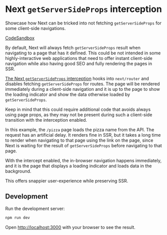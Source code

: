# Next `getServerSideProps` interception

Showcase how Next can be tricked into not fetching `getServerSideProps` for some
client-side navigations.

[CodeSandbox](https://codesandbox.io/p/github/Gelio/next-intercept-ssr-navigation)

By default, Next will always fetch `getServerSideProps` result when navigating
to a page that has it defined. This could be not intended in some
highly-interactive web applications that need to offer instant client-side
navigation while also having good SEO and fully rendering the pages in SSR.

[The Next `getServerSideProps` interception](./src/intercept-getServerSideProps.ts)
hooks into `next/router` and disables fetching `getServerSideProps` for routes.
The page will be rendered immediately during a client-side navigation and it is
up to the page to show the loading indicator and show the data otherwise loaded
by `getServerSideProps`.

Keep in mind that this could require additional code that avoids always using
page props, as they may not be present during such a client-side transition with
the interception enabled.

In this example, the `/pizza` page loads the pizza name from the API. The
request has an artificial delay. It renders fine in SSR, but it takes a long
time to render when navigating to that page using the link on the page, since
Next is waiting for the result of `getServerSideProps` before navigating to that
page.

With the intercept enabled, the in-browser navigation happens immediately, and
it is the page that displays a loading indicator and loads data in the
background.

This offers snappier user-experience while preserving SSR.

## Development

Run the development server:

```bash
npm run dev
```

Open [http://localhost:3000](http://localhost:3000) with your browser to see the
result.
